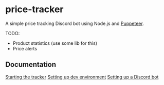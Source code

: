 # price-tracker

A simple price tracking Discord bot using Node.js and
[Puppeteer](https://pptr.dev/).

TODO:

- Product statistics (use some lib for this)
- Price alerts

## Documentation

[Starting the tracker](./docs/production.md)
[Setting up dev environment](./docs/development.md)
[Setting up a Discord bot](./docs/discord_bot.md)

